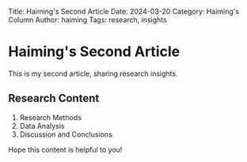 Title: Haiming's Second Article
Date: 2024-03-20
Category: Haiming's Column
Author: haiming
Tags: research, insights

# Haiming's Second Article

This is my second article, sharing research insights.

## Research Content

1. Research Methods
2. Data Analysis
3. Discussion and Conclusions

Hope this content is helpful to you! 